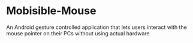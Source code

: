 # Mobisible-Mouse
An Android gesture controlled application that lets users interact with the mouse pointer on their PCs without using actual hardware
